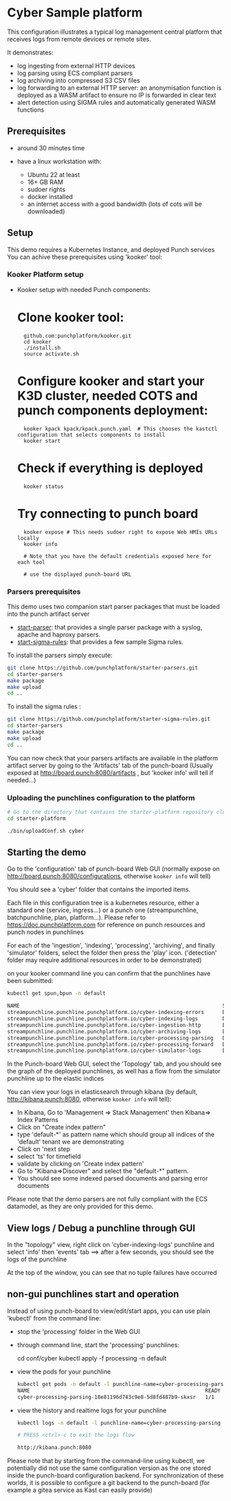 # Cyber Sample platform

This configuration illustrates a typical log management central platform that
receives logs from remote devices or remote sites. 

It demonstrates:
* log ingesting from external HTTP devices
* log parsing using ECS compliant parsers
* log archiving into compressed S3 CSV files
* log forwarding to an external HTTP server: an anonymisation function is deployed as a WASM artifact to ensure no IP is forwarded in clear text
* alert detection using SIGMA rules and automatically generated WASM functions



## Prerequisites

* around 30 minutes time

* have a linux workstation with:
	* Ubuntu 22 at least
	* 16+ GB RAM
	* sudoer rights
	* docker installed
	* an internet access with a good bandwidth (lots of cots will be downloaded)

## Setup

This demo requires a Kubernetes Instance, and deployed Punch services
You can achive these prerequisites using 'kooker' tool:

### Kooker Platform setup


* Kooker setup with needed Punch components:

	# Clone kooker tool:
	
		github.com:punchplatform/kooker.git
		cd kooker
		./install.sh
		source activate.sh

	# Configure kooker and start your K3D cluster, needed COTS and punch components deployment:
	
		kooker kpack kpack/kpack.punch.yaml  # This chooses the kastctl configuration that selects components to install
		kooker start

	# Check if everything is deployed

		kooker status

	# Try connecting to punch board
	
		kooker expose # This needs sudoer right to expose Web HMIs URLs locally
		kooker info 

		# Note that you have the default credentials exposed here for each tool

		# use the displayed punch-board URL

### Parsers prerequisites

This demo uses two companion start parser packages that must be loaded into the punch artifact server

* [start-parser](https://github.com/punchplatform/starter-parsers.git): that provides a single parser package with a syslog, apache and haproxy parsers.
* [start-sigma-rules](https://github.com/punchplatform/starter-sigma-rules.git): that provides a few sample Sigma rules. 

To install the parsers simply execute: 

```sh
git clone https://github.com/punchplatform/starter-parsers.git
cd starter-parsers
make package
make upload
cd ..
```

To install the sigma rules :
```sh
git clone https://github.com/punchplatform/starter-sigma-rules.git
cd starter-parsers
make package
make upload
cd ..
```

You can now check that your parsers artifacts are available in the platform artifact server by going to the 'Artifacts' tab of the punch-board
(Usually exposed at http://board.punch:8080/artifacts , but 'kooker info' will tell if needed...)

### Uploading the punchlines configuration to the platform

```bash
# Go to the directory that contains the starter-platform repository clone
cd starter-platform 

./bin/uploadConf.sh cyber
```


## Starting the demo

Go to the 'configuration' tab of punch-board Web GUI (normally expose on http://board.punch:8080/configurations, otherwise `kooker info` will tell)

You should see a 'cyber' folder that contains the imported items.

Each file in this configuration tree is a kubernetes resource, either a standard one (service, ingress...) or a punch one (streampunchline, batchpunchline, plan, platform...). Please refer to https://doc.punchplatform.com for reference on punch resources and punch nodes in punchlines


For each of the 'ingestion', 'indexing', 'processing', 'archiving', and finally 'simulator' folders,
select the folder then press the 'play' icon. ('detection' folder may require additional resources in order to be demonstrated)
  
on your kooker command line you can confirm that the punchlines have been submitted:

```bash
kubectl get spun,bpun -n default

NAME                                                                  STATUS
streampunchline.punchline.punchplatform.io/cyber-indexing-errors      Deployed
streampunchline.punchline.punchplatform.io/cyber-indexing-logs        Deployed
streampunchline.punchline.punchplatform.io/cyber-ingestion-http       Deployed
streampunchline.punchline.punchplatform.io/cyber-archiving-logs       Deployed
streampunchline.punchline.punchplatform.io/cyber-processing-parsing   Deployed
streampunchline.punchline.punchplatform.io/cyber-processing-forward   Deployed
streampunchline.punchline.punchplatform.io/cyber-simulator-logs       Deployed
```

In the Punch-board Web GUI, select the 'Topology' tab, and you should see the graph of the deployed punchlines, as well has a flow from the simulator punchline up to the elastic indices

You can view your logs in elasticsearch through kibana (by default, http://kibana.punch:8080, otherwise `kooker info` will tell):

* In Kibana, Go to 'Management => Stack Management' then Kibana=> Index Patterns
* Click on "Create index pattern"
* type 'default-*' as pattern name which should group all indices of the 'default' tenant we are demonstrating
* Click on 'next step
* select 'ts' for timefield
* validate by clicking on 'Create index pattern'
* Go to "Kibana=>Discover" and select the "default-*" pattern.
* You should see some indexed parsed documents and parsing error documents

Please note that the demo parsers are not fully compliant with the ECS datamodel, as they are only provided for this demo.

## View logs / Debug a punchline through GUI

In the "topology" view, right click on 'cyber-indexing-logs' punchline and select 'info' then 'events' tab
==> after a few seconds, you should see the logs of the punchline

At the top of the window, you can see that no tuple failures have occurred 


## non-gui punchlines start and operation

Instead of using punch-board to view/edit/start apps, you can use plain 'kubectl' from the command line:

- stop the 'processing' folder in the Web GUI
- through command line, start the 'processing' punchlines:

	cd conf/cyber
	kubectl apply -f processing -n default

- view the pods for your punchline

	```bash	
	kubectl get pods -n default -l punchline-name=cyber-processing-parsing
	NAME                                                         READY   STATUS            RESTARTS   AGE
	cyber-processing-parsing-18e81196d743c9e8-5d8fd487b9-skxsr   1/1     Running             0          25s
	```

- view the history and realtime logs for your punchline

	```bash
	kubectl logs -n default -l punchline-name=cyber-processing-parsing --tail -1 -f

	# PRESS <ctrl>-c to exit the logs flow

	http://kibana.punch:8080


Please note that by starting from the command-line using kubectl, we potentially did not use the same configuration version as the one stored  inside the punch-board configuration backend. For synchronization of these worlds, it is possible to configure a git backend to the punch-board (for example a gitea service as Kast can easily provide)